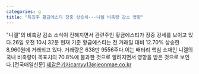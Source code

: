 ```yaml
---
categories: g
title: "특징주 황금에스티 장중 상승세···니켈 비축량 감소 영향"
---
```

"니켈"의 비축량 감소 소식이 전해지면서 관련주인 황금에스티가 장중 강세를 보이고 있다.26일 오전 10시 32분 현재 기준 황금에스티는 전 거래일 대비 12.70% 상승한 8,960원에 거래되고 있다. 거래량은 638만 9556주다.이는 배터리 핵심 소재인 니켈의 국내 비축량이 목표치의 70.8%에 불과한 것으로 알려지면서 영향을 받은 것으로 보인다.[전국매일신문] 제갈은기자carryy13@jeonmae.co.kr